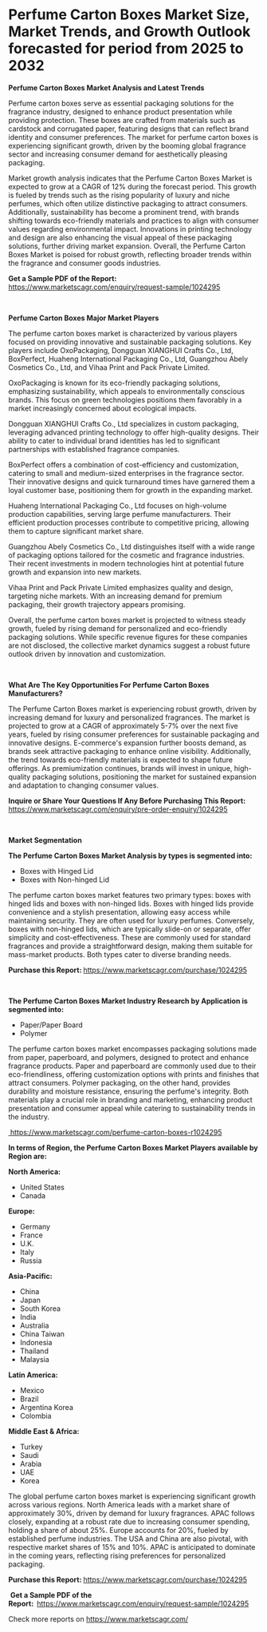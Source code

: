 <p><h1>Perfume Carton Boxes Market Size, Market Trends, and Growth Outlook forecasted for period from 2025 to 2032</h1></p><p><strong>Perfume Carton Boxes Market Analysis and Latest Trends</strong></p>
<p><p>Perfume carton boxes serve as essential packaging solutions for the fragrance industry, designed to enhance product presentation while providing protection. These boxes are crafted from materials such as cardstock and corrugated paper, featuring designs that can reflect brand identity and consumer preferences. The market for perfume carton boxes is experiencing significant growth, driven by the booming global fragrance sector and increasing consumer demand for aesthetically pleasing packaging.</p><p>Market growth analysis indicates that the Perfume Carton Boxes Market is expected to grow at a CAGR of 12% during the forecast period. This growth is fueled by trends such as the rising popularity of luxury and niche perfumes, which often utilize distinctive packaging to attract consumers. Additionally, sustainability has become a prominent trend, with brands shifting towards eco-friendly materials and practices to align with consumer values regarding environmental impact. Innovations in printing technology and design are also enhancing the visual appeal of these packaging solutions, further driving market expansion. Overall, the Perfume Carton Boxes Market is poised for robust growth, reflecting broader trends within the fragrance and consumer goods industries.</p></p>
<p><strong>Get a Sample PDF of the Report:&nbsp;</strong> <a href="https://www.marketscagr.com/enquiry/request-sample/1024295?utm_campaign=2465&utm_medium=2&utm_source=Github&utm_content=ia&utm_term=22032025&utm_id=perfume-carton-boxes">https://www.marketscagr.com/enquiry/request-sample/1024295</a></p>
<p>&nbsp;</p>
<p><strong>Perfume Carton Boxes Major Market Players</strong></p>
<p><p>The perfume carton boxes market is characterized by various players focused on providing innovative and sustainable packaging solutions. Key players include OxoPackaging, Dongguan XIANGHUI Crafts Co., Ltd, BoxPerfect, Huaheng International Packaging Co., Ltd, Guangzhou Abely Cosmetics Co., Ltd, and Vihaa Print and Pack Private Limited.</p><p>OxoPackaging is known for its eco-friendly packaging solutions, emphasizing sustainability, which appeals to environmentally conscious brands. This focus on green technologies positions them favorably in a market increasingly concerned about ecological impacts.</p><p>Dongguan XIANGHUI Crafts Co., Ltd specializes in custom packaging, leveraging advanced printing technology to offer high-quality designs. Their ability to cater to individual brand identities has led to significant partnerships with established fragrance companies.</p><p>BoxPerfect offers a combination of cost-efficiency and customization, catering to small and medium-sized enterprises in the fragrance sector. Their innovative designs and quick turnaround times have garnered them a loyal customer base, positioning them for growth in the expanding market.</p><p>Huaheng International Packaging Co., Ltd focuses on high-volume production capabilities, serving large perfume manufacturers. Their efficient production processes contribute to competitive pricing, allowing them to capture significant market share.</p><p>Guangzhou Abely Cosmetics Co., Ltd distinguishes itself with a wide range of packaging options tailored for the cosmetic and fragrance industries. Their recent investments in modern technologies hint at potential future growth and expansion into new markets.</p><p>Vihaa Print and Pack Private Limited emphasizes quality and design, targeting niche markets. With an increasing demand for premium packaging, their growth trajectory appears promising.</p><p>Overall, the perfume carton boxes market is projected to witness steady growth, fueled by rising demand for personalized and eco-friendly packaging solutions. While specific revenue figures for these companies are not disclosed, the collective market dynamics suggest a robust future outlook driven by innovation and customization.</p></p>
<p>&nbsp;</p>
<p><strong>What Are The Key Opportunities For Perfume Carton Boxes Manufacturers?</strong></p>
<p><p>The Perfume Carton Boxes market is experiencing robust growth, driven by increasing demand for luxury and personalized fragrances. The market is projected to grow at a CAGR of approximately 5-7% over the next five years, fueled by rising consumer preferences for sustainable packaging and innovative designs. E-commerce's expansion further boosts demand, as brands seek attractive packaging to enhance online visibility. Additionally, the trend towards eco-friendly materials is expected to shape future offerings. As premiumization continues, brands will invest in unique, high-quality packaging solutions, positioning the market for sustained expansion and adaptation to changing consumer values.</p></p>
<p><strong>Inquire or Share Your Questions If Any Before Purchasing This Report:</strong> <a href="https://www.marketscagr.com/enquiry/pre-order-enquiry/1024295?utm_campaign=2465&utm_medium=2&utm_source=Github&utm_content=ia&utm_term=22032025&utm_id=perfume-carton-boxes">https://www.marketscagr.com/enquiry/pre-order-enquiry/1024295</a></p>
<p>&nbsp;</p>
<p><strong>Market Segmentation</strong></p>
<p><strong>The Perfume Carton Boxes Market Analysis by types is segmented into:</strong></p>
<p><ul><li>Boxes with Hinged Lid</li><li>Boxes with Non-hinged Lid</li></ul></p>
<p><p>The perfume carton boxes market features two primary types: boxes with hinged lids and boxes with non-hinged lids. Boxes with hinged lids provide convenience and a stylish presentation, allowing easy access while maintaining security. They are often used for luxury perfumes. Conversely, boxes with non-hinged lids, which are typically slide-on or separate, offer simplicity and cost-effectiveness. These are commonly used for standard fragrances and provide a straightforward design, making them suitable for mass-market products. Both types cater to diverse branding needs.</p></p>
<p><strong>Purchase this Report:&nbsp;</strong><a href="https://www.marketscagr.com/purchase/1024295?utm_campaign=2465&utm_medium=2&utm_source=Github&utm_content=ia&utm_term=22032025&utm_id=perfume-carton-boxes">https://www.marketscagr.com/purchase/1024295</a></p>
<p>&nbsp;</p>
<p><strong>The Perfume Carton Boxes Market Industry Research by Application is segmented into:</strong></p>
<p><ul><li>Paper/Paper Board</li><li>Polymer</li></ul></p>
<p><p>The perfume carton boxes market encompasses packaging solutions made from paper, paperboard, and polymers, designed to protect and enhance fragrance products. Paper and paperboard are commonly used due to their eco-friendliness, offering customization options with prints and finishes that attract consumers. Polymer packaging, on the other hand, provides durability and moisture resistance, ensuring the perfume's integrity. Both materials play a crucial role in branding and marketing, enhancing product presentation and consumer appeal while catering to sustainability trends in the industry.</p></p>
<p><a href="https://www.marketscagr.com/perfume-carton-boxes-r1024295?utm_campaign=2465&utm_medium=2&utm_source=Github&utm_content=ia&utm_term=22032025&utm_id=perfume-carton-boxes">&nbsp;https://www.marketscagr.com/perfume-carton-boxes-r1024295</a></p>
<p><strong>In terms of Region, the Perfume Carton Boxes Market Players available by Region are:</strong></p>
<p>
    <p> <strong> North America: </strong>
        <ul>
            <li>United States</li>
            <li>Canada</li>
        </ul>
        </p> 
    <p> <strong> Europe: </strong>
        <ul>
            <li>Germany</li>
            <li>France</li>
            <li>U.K.</li>
            <li>Italy</li>
            <li>Russia</li>
        </ul>
        </p> 
    <p> <strong> Asia-Pacific: </strong>
        <ul>
            <li>China</li>
            <li>Japan</li>
            <li>South Korea</li>
            <li>India</li>
            <li>Australia</li>
            <li>China Taiwan</li>
            <li>Indonesia</li>
            <li>Thailand</li>
            <li>Malaysia</li>
        </ul>
        </p> 
    <p> <strong> Latin America: </strong>
        <ul>
            <li>Mexico</li>
            <li>Brazil</li>
            <li>Argentina Korea</li>
            <li>Colombia</li>
        </ul>
        </p> 
    <p> <strong> Middle East & Africa: </strong>
        <ul>
            <li>Turkey</li>
            <li>Saudi</li>
            <li>Arabia</li>
            <li>UAE</li>
            <li>Korea</li>
        </ul>
    </p>
    </p>
<p><p>The global perfume carton boxes market is experiencing significant growth across various regions. North America leads with a market share of approximately 30%, driven by demand for luxury fragrances. APAC follows closely, expanding at a robust rate due to increasing consumer spending, holding a share of about 25%. Europe accounts for 20%, fueled by established perfume industries. The USA and China are also pivotal, with respective market shares of 15% and 10%. APAC is anticipated to dominate in the coming years, reflecting rising preferences for personalized packaging.</p></p>
<p><strong>Purchase this Report: </strong><a href="https://www.marketscagr.com/purchase/1024295?utm_campaign=2465&utm_medium=2&utm_source=Github&utm_content=ia&utm_term=22032025&utm_id=perfume-carton-boxes">https://www.marketscagr.com/purchase/1024295</a></p>
<p>&nbsp;<strong>Get a Sample PDF of the Report:&nbsp;&nbsp;</strong><a href="https://www.marketscagr.com/enquiry/request-sample/1024295?utm_campaign=2465&utm_medium=2&utm_source=Github&utm_content=ia&utm_term=22032025&utm_id=perfume-carton-boxes">https://www.marketscagr.com/enquiry/request-sample/1024295</a></p>
<p><strong></strong></p>
<p>Check more reports on <a href="https://www.marketscagr.com/?utm_campaign=2465&utm_medium=2&utm_source=Github&utm_content=ia&utm_term=22032025&utm_id=perfume-carton-boxes">https://www.marketscagr.com/</a></p>